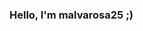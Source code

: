 ### Hello, I'm malvarosa25 ;)




<!--
[![Top Langs](https://github-readme-stats.vercel.app/api/top-langs/?username=malvarosa25&theme=vue-dark&show_icons=true&layout=compact)](https://github.com/malvarosa25/github-readme-stats)

**malvarosa25/malvarosa25** is a ✨ _special_ ✨ repository because its `README.md` (this file) appears on your GitHub profile.

Here are some ideas to get you started:

- 🔭 I’m currently working on ...
- 🌱 I’m currently learning ...
- 👯 I’m looking to collaborate on ...
- 🤔 I’m looking for help with ...
- 💬 Ask me about ...
- 📫 How to reach me: ...
- 😄 Pronouns: ...
- ⚡ Fun fact: ...
-->
